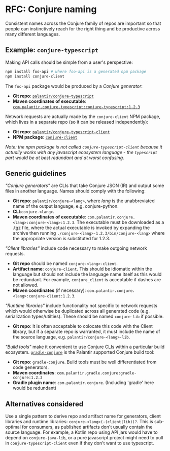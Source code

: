 # RFC: Conjure naming

Consistent names across the Conjure family of repos are important so that people can instinctively reach for the right thing and be productive across many different languages.

## Example: `conjure-typescript`

Making API calls should be simple from a user's perspective:

```bash
npm install foo-api # where foo-api is a generated npm package
npm install conjure-client
```

The `foo-api` package would be produced by a _Conjure generator_:

- **Git repo**: [`palantir/conjure-typescript`](https://github.com/palantir/conjure-typescript)
- **Maven coordinates of executable**: [`com.palantir.conjure.typescript:conjure-typescript:1.2.3`](https://bintray.com/palantir/releases/conjure-typescript/0.3.0#files/com/palantir/conjure/typescript/conjure-typescript/0.3.0)

Network requests are actually made by the `conjure-client` NPM package, which lives in a separate repo (so it can be released independently):

- **Git repo**: [`palantir/conjure-typescript-client`](https://github.com/palantir/conjure-typescript-client)
- **NPM package**: [`conjure-client`](https://www.npmjs.com/package/conjure-client)

_Note: the npm package is not called `conjure-typescript-client` because it actually works with any javascript ecosystem language - the `typescript` part would be at best redundant and at worst confusing._

## Generic guidelines

_"Conjure generators"_ are CLIs that take Conjure JSON (IR) and output some files in another language. Names should comply with the following:

- **Git repo**: `palantir/conjure-<lang>`, where _lang_ is the unabbreviated name of the output language, e.g. conjure-python.
- **CLI**:`conjure-<lang>`.
- **Maven coordinates of executable**: `com.palantir.conjure.<lang>:conjure-<lang>:1.2.3`. The executable must be downloaded as a .tgz file, where the actual executable is invoked by expanding the archive then running `./conjure-<lang>-1.2.3/bin/conjure-<lang>` where the appropriate version is substituted for 1.2.3.

_"Client libraries"_ include code necessary to make outgoing network requests.

- **Git repo** should be named `conjure-<lang>-client`.
- **Artifact name**: `conjure-client`.  This should be idiomatic within the language but should not include the language name itself as this would be redundant. For example, `conjure_client` is acceptable if dashes are not allowed.
- **Maven coordinates** (if necessary): `com.palantir.conjure.<lang>:conjure-client:1.2.3`.

_"Runtime libraries"_ include functionality not specific to network requests which would otherwise be duplicated across all generated code (e.g. serialization types/utilties). These should be named `conjure-lib` if possible.

- **Git repo**: It is often acceptable to colocate this code with the Client library, but if a separate repo is warranted, it must include the name of the source language, e.g. `palantir/conjure-<lang>-lib`.

_"Build tools"_ make it convenient to use Conjure CLIs within a particular build ecosystem. [`gradle-conjure`](https://github.com/palantir/gradle-conjure) is the Palantir supported Conjure build tool:

- **Git repo**: `gradle-conjure`.  Build tools must be well differentiated from code generators.
- **Maven coordinates**: `com.palantir.gradle.conjure:gradle-conjure:1.2.3`
- **Gradle plugin name**: `com.palantir.conjure`.  (Including 'gradle' here would be redundant)

## Alternatives considered

Use a single pattern to derive repo and artifact name for generators, client libraries and runtime libraries: `conjure-<lang>(-(client|lib))?`.   This is sub-optimal for consumers, as published artifacts don't usually contain the source language.  For example, a Kotlin repo using API jars would have to depend on `conjure-java-lib`, or a pure javascript project might need to pull in `conjure-typescript-client` even if they don't want to use typescript.

